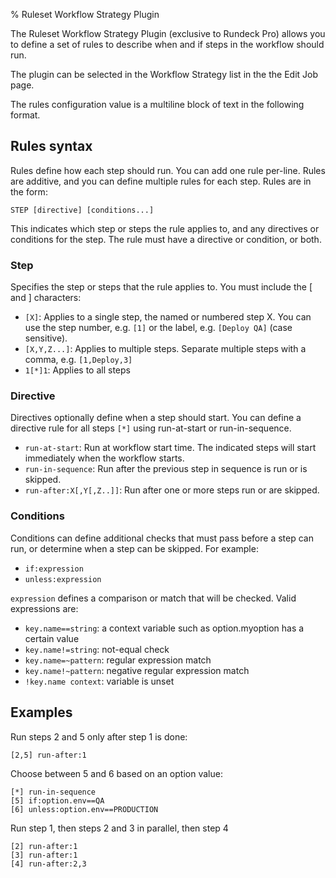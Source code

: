 % Ruleset Workflow Strategy Plugin

<!---
Original: http://support.rundeck.com/customer/en/portal/articles/2745900-ruleset-workflow-strategy-plugin-advanced-workflow-
--->

The Ruleset Workflow Strategy Plugin (exclusive to Rundeck Pro) allows you to define a set of rules to describe when and if steps in the workflow should run.

The plugin can be selected in the Workflow Strategy list in the the Edit Job page.
 
The rules configuration value is a multiline block of text in the following format.

## Rules syntax

Rules define how each step should run. You can add one rule per-line. Rules are additive, and you can define multiple rules for each step.
Rules are in the form:

```
STEP [directive] [conditions...]
```

This indicates which step or steps the rule applies to, and any directives or conditions for the step.
The rule must have a directive or condition, or both.

### Step

Specifies the step or steps that the rule applies to. You must include the [ and ] characters:

* `[X]`: Applies to a single step, the named or numbered step X. You can use the step number, e.g. `[1]` or the label, e.g. `[Deploy QA]` (case sensitive).
* `[X,Y,Z...]`: Applies to multiple steps. Separate multiple steps with a comma, e.g. `[1,Deploy,3]`
* `1[*]1`: Applies to all steps

### Directive

Directives optionally define when a step should start. You can define a directive rule for all steps `[*]` using run-at-start or run-in-sequence.

* `run-at-start`: Run at workflow start time. The indicated steps will start immediately when the workflow starts.
* `run-in-sequence`: Run after the previous step in sequence is run or is skipped.
* `run-after:X[,Y[,Z..]]`: Run after one or more steps run or are skipped.
 
### Conditions

Conditions can define additional checks that must pass before a step can run, or determine when a step can be skipped. For example:

* `if:expression`
* `unless:expression`

`expression` defines a comparison or match that will be checked. Valid expressions are:

* `key.name==string`: a context variable such as option.myoption has a certain value
* `key.name!=string`: not-equal check
* `key.name=~pattern`: regular expression match
* `key.name!~pattern`: negative regular expression match
* `!key.name context`: variable is unset

## Examples

Run steps 2 and 5 only after step 1 is done:

```
[2,5] run-after:1
```

Choose between 5 and 6 based on an option value:

```
[*] run-in-sequence
[5] if:option.env==QA
[6] unless:option.env==PRODUCTION
```

Run step 1, then steps 2 and 3 in parallel, then step 4

```
[2] run-after:1
[3] run-after:1
[4] run-after:2,3
```

